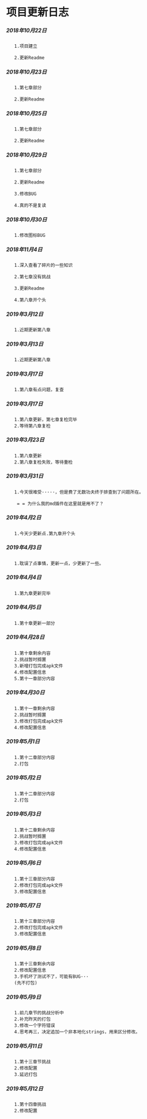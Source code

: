 # 项目更新日志
##### 2018年10月22日
       1.项目建立

       2.更新Readme
##### 2018年10月23日
       1.第七章部分

       2.更新Readme
##### 2018年10月25日
       1.第七章部分

       2.更新Readme
##### 2018年10月29日
       1.第七章部分

       2.更新Readme

       3.修改BUG

       4.真的不是复读
##### 2018年10月30日
       1.修改图标BUG
##### 2018年11月4日
       1.深入查看了碎片的一些知识

       2.第七章没有挑战

       3.更新Readme

       4.第八章开个头
##### 2019年3月12日
       1.近期更新第八章

##### 2019年3月13日
       1.近期更新第八章

##### 2019年3月17日
       1.第八章有点问题，复查

##### 2019年3月17日
       1.第八章更新，第七章复检完毕
       2.等待第八章复检

##### 2019年3月23日
       1.第八章更新
       2.第八章复检失败，等待重检

##### 2019年3月31日
       1.今天很难受·····，但是费了无数功夫终于排查到了问题所在。

        = = 为什么我的md插件在这里就是用不了？


##### 2019年4月2日
       1.今天少更新点.第九章开个头

##### 2019年4月3日
       1.耽误了点事情，更新一点，少更新了一些。

##### 2019年4月4日
       1.第九章更新完毕

##### 2019年4月5日
       1.第十章更新一部分

##### 2019年4月28日
       1.第十章剩余内容
       2.挑战暂时搁置
       3.新增打包完成apk文件
       4.修改配置信息
       5.第十一章部分内容

##### 2019年4月30日
       1.第十一章剩余内容
       2.挑战暂时搁置
       3.修改打包完成apk文件
       4.修改配置信息

##### 2019年5月1日
       1.第十二章部分内容
       2.打包

##### 2019年5月2日
       1.第十二章部分内容
       2.打包

##### 2019年5月3日
       1.第十二章剩余内容
       2.挑战暂时搁置
       3.修改打包完成apk文件
       4.修改配置信息

##### 2019年5月6日
       1.第十三章部分内容
       2.修改打包完成apk文件
       3.修改配置信息

##### 2019年5月7日
       1.第十三章部分内容
       2.修改打包完成apk文件
       3.修改配置信息
       
##### 2019年5月8日
       1.第十三章剩余内容
       2.修改配置信息
       3.手机坏了测试不了，可能有BUG···
       (先不打包)

##### 2019年5月9日
       1.前几章节的挑战分析中
       2.补充昨天的打包
       3.修改一个字符错误
       4.思考再三，决定追加一个非本地化strings，用来区分修改。

##### 2019年5月11日
       1.第十三章节挑战
       2.修改配置
       3.延迟打包

##### 2019年5月12日
       1.第十四章挑战
       2.修改配置